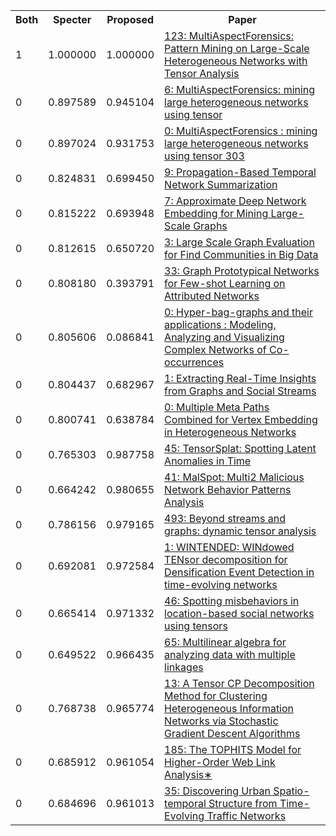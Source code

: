 <html><table><tr>
<th>Both</th>
<th>Specter</th>
<th>Proposed</th>
<th>Paper</th>
</tr>
<tr>
<td>1</td>
<td>1.000000</td>
<td>1.000000</td>
<td><a href="https://www.semanticscholar.org/paper/232f2b3cf9da9c002aa6a273829c7ff4dd4ec3db">123: MultiAspectForensics: Pattern Mining on Large-Scale Heterogeneous Networks with Tensor Analysis</a></td>
</tr>
<tr>
<td>0</td>
<td>0.897589</td>
<td>0.945104</td>
<td><a href="https://www.semanticscholar.org/paper/6501b8934cf442506b6a6fc1ebb20b3e3ec1039b">6: MultiAspectForensics: mining large heterogeneous networks using tensor</a></td>
</tr>
<tr>
<td>0</td>
<td>0.897024</td>
<td>0.931753</td>
<td><a href="https://www.semanticscholar.org/paper/fccec6a140f0a7ff934cbd6101c770895742e762">0: MultiAspectForensics : mining large heterogeneous networks using tensor 303</a></td>
</tr>
<tr>
<td>0</td>
<td>0.824831</td>
<td>0.699450</td>
<td><a href="https://www.semanticscholar.org/paper/336cb7cc2a68a1ef63996c454ecac5ea92e25132">9: Propagation-Based Temporal Network Summarization</a></td>
</tr>
<tr>
<td>0</td>
<td>0.815222</td>
<td>0.693948</td>
<td><a href="https://www.semanticscholar.org/paper/545036615e2ef08d2424ac0d2765252e02eea5d7">7: Approximate Deep Network Embedding for Mining Large-Scale Graphs</a></td>
</tr>
<tr>
<td>0</td>
<td>0.812615</td>
<td>0.650720</td>
<td><a href="https://www.semanticscholar.org/paper/bfd61ea021bffaf5c4f91d7e078bedfa7b9d575a">3: Large Scale Graph Evaluation for Find Communities in Big Data</a></td>
</tr>
<tr>
<td>0</td>
<td>0.808180</td>
<td>0.393791</td>
<td><a href="https://www.semanticscholar.org/paper/6931f0f670be7acdef3af3a7fa1ceaefa86d3b08">33: Graph Prototypical Networks for Few-shot Learning on Attributed Networks</a></td>
</tr>
<tr>
<td>0</td>
<td>0.805606</td>
<td>0.086841</td>
<td><a href="https://www.semanticscholar.org/paper/cb760b069470b5b0307a0e94849f46c0463d6490">0: Hyper-bag-graphs and their applications : Modeling, Analyzing and Visualizing Complex Networks of Co-occurrences</a></td>
</tr>
<tr>
<td>0</td>
<td>0.804437</td>
<td>0.682967</td>
<td><a href="https://www.semanticscholar.org/paper/46b544b0aa08fc046b4282222b38fa86b59008c8">1: Extracting Real-Time Insights from Graphs and Social Streams</a></td>
</tr>
<tr>
<td>0</td>
<td>0.800741</td>
<td>0.638784</td>
<td><a href="https://www.semanticscholar.org/paper/754bd6c29103a8492f6a99165187e633873b6661">0: Multiple Meta Paths Combined for Vertex Embedding in Heterogeneous Networks</a></td>
</tr>
<tr>
<td>0</td>
<td>0.765303</td>
<td>0.987758</td>
<td><a href="https://www.semanticscholar.org/paper/35de3aa113b59bd7ca01f600c718d16711c1d47c">45: TensorSplat: Spotting Latent Anomalies in Time</a></td>
</tr>
<tr>
<td>0</td>
<td>0.664242</td>
<td>0.980655</td>
<td><a href="https://www.semanticscholar.org/paper/acd555012b050a7c1abada479f31f4361ffa46b3">41: MalSpot: Multi2 Malicious Network Behavior Patterns Analysis</a></td>
</tr>
<tr>
<td>0</td>
<td>0.786156</td>
<td>0.979165</td>
<td><a href="https://www.semanticscholar.org/paper/19680a17240eb1eab6cfec04e3faa2bd5be61ab9">493: Beyond streams and graphs: dynamic tensor analysis</a></td>
</tr>
<tr>
<td>0</td>
<td>0.692081</td>
<td>0.972584</td>
<td><a href="https://www.semanticscholar.org/paper/d2b3f1dce03d2e94569de50f4ae9421ee3a63fd6">1: WINTENDED: WINdowed TENsor decomposition for Densification Event Detection in time-evolving networks</a></td>
</tr>
<tr>
<td>0</td>
<td>0.665414</td>
<td>0.971332</td>
<td><a href="https://www.semanticscholar.org/paper/4e0a8e810426099ba43dcd8a1d4d748de6c281f0">46: Spotting misbehaviors in location-based social networks using tensors</a></td>
</tr>
<tr>
<td>0</td>
<td>0.649522</td>
<td>0.966435</td>
<td><a href="https://www.semanticscholar.org/paper/17616963051b4376aca4a2ccf006078623e01c13">65: Multilinear algebra for analyzing data with multiple linkages</a></td>
</tr>
<tr>
<td>0</td>
<td>0.768738</td>
<td>0.965774</td>
<td><a href="https://www.semanticscholar.org/paper/a10f7e5bf688e8abb7f7497ae8d5bfa65a298094">13: A Tensor CP Decomposition Method for Clustering Heterogeneous Information Networks via Stochastic Gradient Descent Algorithms</a></td>
</tr>
<tr>
<td>0</td>
<td>0.685912</td>
<td>0.961054</td>
<td><a href="https://www.semanticscholar.org/paper/21c2071bd83f4e124d5ec79ebac371d50aee220d">185: The TOPHITS Model for Higher-Order Web Link Analysis∗</a></td>
</tr>
<tr>
<td>0</td>
<td>0.684696</td>
<td>0.961013</td>
<td><a href="https://www.semanticscholar.org/paper/a271ec2cf87be2d68eb7904c7dcde59d80860850">35: Discovering Urban Spatio-temporal Structure from Time-Evolving Traffic Networks</a></td>
</tr>
</table></html>

